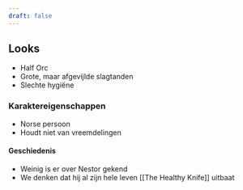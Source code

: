 ```yaml
---
draft: false
---
```

## Looks
- Half Orc
- Grote, maar afgevijlde slagtanden
- Slechte hygiëne

### Karaktereigenschappen
- Norse persoon
- Houdt niet van vreemdelingen

#### Geschiedenis
- Weinig is er over Nestor gekend
- We denken dat hij al zijn hele leven [[The Healthy Knife]] uitbaat